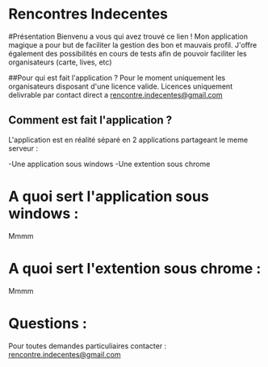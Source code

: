 
# Rencontres Indecentes

#Présentation
Bienvenu a vous qui avez trouvé ce lien !
Mon application magique a pour but de faciliter la gestion des bon et mauvais profil.
J'offre également des possibilités en cours de tests afin de pouvoir faciliter les organisateurs (carte, lives, etc)

##Pour qui est fait l'application ?
Pour le moment uniquement les organisateurs disposant d'une licence valide.
Licences uniquement delivrable par contact direct a rencontre.indecentes@gmail.com

## Comment est fait l'application ?

L'application est en réalité séparé en 2 applications partageant le meme serveur :

-Une application sous windows
-Une extention sous chrome

# A quoi sert l'application sous windows :

Mmmm

# A quoi sert l'extention sous chrome :

Mmmm

# Questions :

Pour toutes demandes particuliaires contacter : rencontre.indecentes@gmail.com
